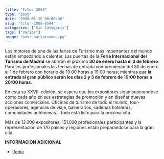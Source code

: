 ```yaml
---
title: "Fitur 2008"
type: "post"
date: "2008-01-10 00:00:00"
slug: "fitur-2008-6594"
categories: ["Sin Categoría"]
tags: ["Varios"]
image: "post-background.jpg"
---
```


Los motores de una de las ferias de Turismo más importantes del mundo están empezando a calentar. Las puertas de la **Feria Internacional del Turismo de Madrid** se abrirán el próximo **30 de enero hasta el 3 de febrero**. Para los profesionales las fechas de entrada comprenderán del 30 de enero al 1 de febrero con horario de 10:00 horas a 19:00 horas; mientras que **la entrada al gran público serán los días 2 y 3 de febrero de 10:00 horas a 20:00 horas**.

En esta su XXVIII edición, se espera que los expositores sigan superandose como cada año en sus estrategias de promoción y en diseñar nuevas acciones comerciales. Oficinas de turismo de todo el mundo, tour-operadores, agencias de viaje, balnerarios, cadenas hoteleras, comunidades autónomas... todo está listo para la próxima cita.

Más de 13.000 expositores, 151.000 profesionales participantes y la representación de 170 países y regiones están preparándose para la gran cita.

**INFORMACION ADICIONAL**

- [Ifema](http://www.ifema.es/ferias/fitur/default.html)